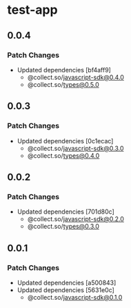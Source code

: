 # test-app

## 0.0.4

### Patch Changes

- Updated dependencies [bf4aff9]
  - @collect.so/javascript-sdk@0.4.0
  - @collect.so/types@0.5.0

## 0.0.3

### Patch Changes

- Updated dependencies [0c1ecac]
  - @collect.so/javascript-sdk@0.3.0
  - @collect.so/types@0.4.0

## 0.0.2

### Patch Changes

- Updated dependencies [701d80c]
  - @collect.so/javascript-sdk@0.2.0
  - @collect.so/types@0.3.0

## 0.0.1

### Patch Changes

- Updated dependencies [a500843]
- Updated dependencies [5631e0c]
  - @collect.so/javascript-sdk@0.1.0
